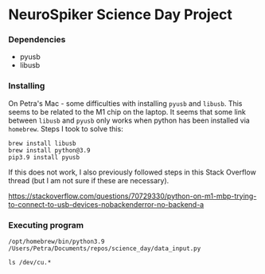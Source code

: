 # NeuroSpiker Science Day Project

### Dependencies

* pyusb
* libusb

### Installing

On Petra's Mac - some difficulties with installing `pyusb` and `libusb`. This seems to be related to the M1 chip on the laptop. It seems that some link between `libusb` and `pyusb` only works when python has been installed via `homebrew`. Steps I took to solve this:

```commandline
brew install libusb
brew install python@3.9
pip3.9 install pyusb
```

If this does not work, I also previously followed steps in this Stack Overflow thread (but I am not sure if these are necessary).

https://stackoverflow.com/questions/70729330/python-on-m1-mbp-trying-to-connect-to-usb-devices-nobackenderror-no-backend-a

### Executing program

`/opt/homebrew/bin/python3.9 /Users/Petra/Documents/repos/science_day/data_input.py`

`ls /dev/cu.*`
